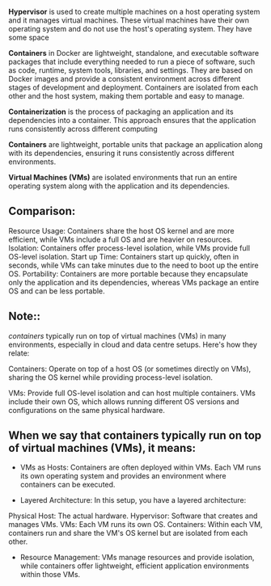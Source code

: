 **Hypervisor** is used to create multiple machines on a host operating system and
it manages virtual machines. These virtual machines have their own operating
system and do not use the host's operating system. They have some space

**Containers** in Docker are lightweight, standalone, and executable software packages that include everything needed to run a piece of software, such as code, runtime, system tools, libraries, and settings. They are based on Docker images and provide a consistent environment across different stages of development and deployment. Containers are isolated from each other and the host system, making them portable and easy to manage.

**Containerization** is the process of packaging an application and its dependencies into a container. This approach ensures that the application runs consistently across different computing


**Containers** are lightweight, portable units that package an application along with its dependencies, ensuring it runs consistently across different environments.

**Virtual Machines (VMs)** are isolated environments that run an entire operating system along with the application and its dependencies.

## Comparison:

Resource Usage: Containers share the host OS kernel and are more efficient, while VMs include a full OS and are heavier on resources.
Isolation: Containers offer process-level isolation, while VMs provide full OS-level isolation.
Start up Time: Containers start up quickly, often in seconds, while VMs can take minutes due to the need to boot up the entire OS.
Portability: Containers are more portable because they encapsulate only the application and its dependencies, whereas VMs package an entire OS and can be less portable.


## **Note:**:
 *containers* typically run on top of virtual machines (VMs) in many environments, especially in cloud and data centre setups. Here's how they relate:

Containers: Operate on top of a host OS (or sometimes directly on VMs), sharing the OS kernel while providing process-level isolation.

VMs: Provide full OS-level isolation and can host multiple containers. VMs include their own OS, which allows running different OS versions and configurations on the same physical hardware.


## When we say that containers typically run on top of virtual machines (VMs), it means:

- VMs as Hosts: Containers are often deployed within VMs. Each VM runs its own operating system and provides an environment where containers can be executed.

- Layered Architecture: In this setup, you have a layered architecture:

Physical Host: The actual hardware.
Hypervisor: Software that creates and manages VMs.
VMs: Each VM runs its own OS.
Containers: Within each VM, containers run and share the VM's OS kernel but are isolated from each other.

- Resource Management: VMs manage resources and provide isolation, while containers offer lightweight, efficient application environments within those VMs.